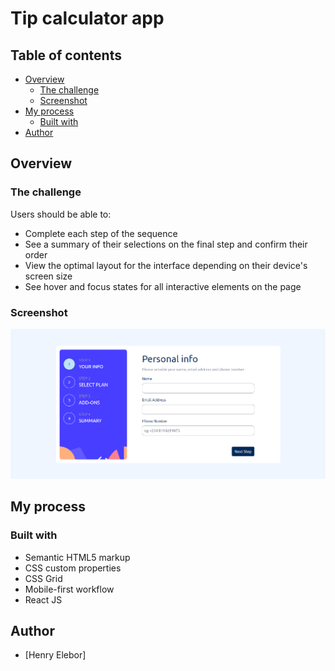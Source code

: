 #  Tip calculator app 

## Table of contents

- [Overview](#overview)
  - [The challenge](#the-challenge)
  - [Screenshot](#screenshot)
- [My process](#my-process)
  - [Built with](#built-with)
- [Author](#author)

## Overview

### The challenge

Users should be able to:

- Complete each step of the sequence
- See a summary of their selections on the final step and confirm their order
- View the optimal layout for the interface depending on their device's screen size
- See hover and focus states for all interactive elements on the page
### Screenshot

![](./form.png)

## My process

### Built with

- Semantic HTML5 markup
- CSS custom properties
- CSS Grid
- Mobile-first workflow
- React JS

## Author

- [Henry Elebor]
